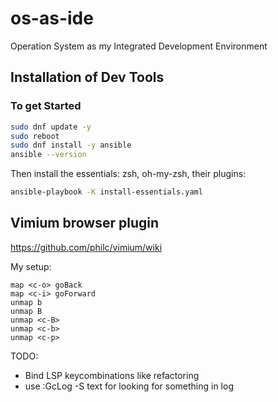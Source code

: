 # os-as-ide
Operation System as my Integrated Development Environment

## Installation of Dev Tools
### To get Started
```sh
sudo dnf update -y
sudo reboot
sudo dnf install -y ansible
ansible --version
```
Then install the essentials: zsh, oh-my-zsh, their plugins:
```sh
ansible-playbook -K install-essentials.yaml
```

## Vimium browser plugin
https://github.com/philc/vimium/wiki

My setup:
```
map <c-o> goBack
map <c-i> goForward
unmap b
unmap B
unmap <c-B>
unmap <c-b>
unmap <c-p>
```

TODO:
- Bind LSP keycombinations like refactoring
- use :GcLog -S text for looking for something in log
